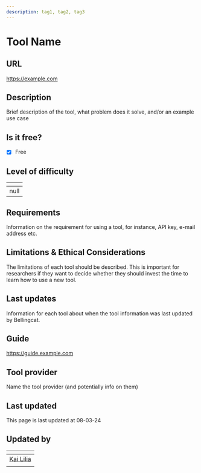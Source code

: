 ```yaml
---
description: tag1, tag2, tag3
---
```


# Tool Name

## URL

https://example.com

## Description

Brief description of the tool, what problem does it solve, and/or an example use case

## Is it free?

* [x] Free

## Level of difficulty

<table><thead><tr><th data-type="rating" data-max="5"></th></tr></thead><tbody><tr><td>null</td></tr></tbody></table>

## Requirements

Information on the requirement for using a tool, for instance, API key, e-mail address etc.

## Limitations & Ethical Considerations

The limitations of each tool should be described. This is important for researchers if they want to decide whether they should invest the time to learn how to use a new tool.

## Last updates

Information for each tool about when the tool information was last updated by Bellingcat.

## Guide

https://guide.example.com

## Tool provider

Name the tool provider (and potentially info on them)

## Last updated

This page is last updated at 08-03-24

## Updated by

<table><thead><tr><th data-type="users" data-multiple></th></tr></thead><tbody><tr><td><a href="https://app.gitbook.com/u/sJIljbKbFva9PHVVmkcbA9IcbRj1">Kai Lilia</a></td></tr><tr><td></td></tr></tbody></table>

